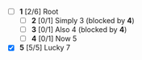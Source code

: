 * [ ] **1** [2/6] Root
  * [ ] **2** [0/1] Simply 3 (blocked by **4**)
  * [ ] **3** [0/1] Also 4 (blocked by **4**)
  * [ ] **4** [0/1] Now 5
* [x] **5** [5/5] Lucky 7
